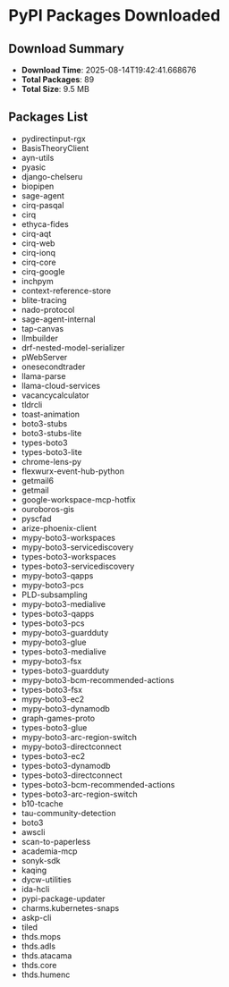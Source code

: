 # PyPI Packages Downloaded

## Download Summary
- **Download Time**: 2025-08-14T19:42:41.668676
- **Total Packages**: 89
- **Total Size**: 9.5 MB

## Packages List
- pydirectinput-rgx
- BasisTheoryClient
- ayn-utils
- pyasic
- django-chelseru
- biopipen
- sage-agent
- cirq-pasqal
- cirq
- ethyca-fides
- cirq-aqt
- cirq-web
- cirq-ionq
- cirq-core
- cirq-google
- inchpym
- context-reference-store
- blite-tracing
- nado-protocol
- sage-agent-internal
- tap-canvas
- llmbuilder
- drf-nested-model-serializer
- pWebServer
- onesecondtrader
- llama-parse
- llama-cloud-services
- vacancycalculator
- tldrcli
- toast-animation
- boto3-stubs
- boto3-stubs-lite
- types-boto3
- types-boto3-lite
- chrome-lens-py
- flexwurx-event-hub-python
- getmail6
- getmail
- google-workspace-mcp-hotfix
- ouroboros-gis
- pyscfad
- arize-phoenix-client
- mypy-boto3-workspaces
- mypy-boto3-servicediscovery
- types-boto3-workspaces
- types-boto3-servicediscovery
- mypy-boto3-qapps
- mypy-boto3-pcs
- PLD-subsampling
- mypy-boto3-medialive
- types-boto3-qapps
- types-boto3-pcs
- mypy-boto3-guardduty
- mypy-boto3-glue
- types-boto3-medialive
- mypy-boto3-fsx
- types-boto3-guardduty
- mypy-boto3-bcm-recommended-actions
- types-boto3-fsx
- mypy-boto3-ec2
- mypy-boto3-dynamodb
- graph-games-proto
- types-boto3-glue
- mypy-boto3-arc-region-switch
- mypy-boto3-directconnect
- types-boto3-ec2
- types-boto3-dynamodb
- types-boto3-directconnect
- types-boto3-bcm-recommended-actions
- types-boto3-arc-region-switch
- b10-tcache
- tau-community-detection
- boto3
- awscli
- scan-to-paperless
- academia-mcp
- sonyk-sdk
- kaqing
- dycw-utilities
- ida-hcli
- pypi-package-updater
- charms.kubernetes-snaps
- askp-cli
- tiled
- thds.mops
- thds.adls
- thds.atacama
- thds.core
- thds.humenc
